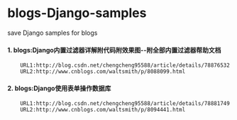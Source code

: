 # blogs-Django-samples
save Django samples for blogs

#### 1. blogs:Django内置过滤器详解附代码附效果图--附全部内置过滤器帮助文档
		URL1:http://blog.csdn.net/chengcheng95588/article/details/78876532
		URL2:http://www.cnblogs.com/waltsmith/p/8088099.html

#### 2. blogs:Django使用表单操作数据库
		URL1:http://blog.csdn.net/chengcheng95588/article/details/78881749
		URL2:http://www.cnblogs.com/waltsmith/p/8094441.html